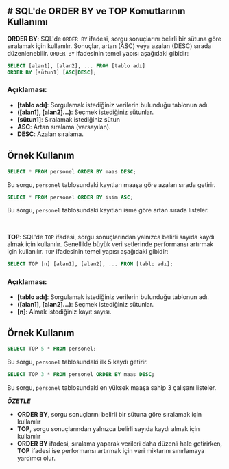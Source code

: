 ## **# SQL'de ORDER BY ve TOP Komutlarının Kullanımı**

**ORDER BY**: SQL'de `ORDER BY` ifadesi, sorgu sonuçlarını belirli bir sütuna göre sıralamak için kullanılır. Sonuçlar, artan (ASC) veya azalan (DESC) sırada düzenlenebilir. `ORDER BY` ifadesinin temel yapısı aşağıdaki gibidir:

```sql
SELECT [alan1], [alan2], ... FROM [tablo adı]
ORDER BY [sütun1] [ASC|DESC];
```

### Açıklaması:

- **[tablo adı]**: Sorgulamak istediğiniz verilerin bulunduğu tablonun adı.
- **([alan1], [alan2]...)**: Seçmek istediğiniz sütunlar.
- **[sütun1]**: Sıralamak istediğiniz sütun
- **ASC**: Artan sıralama (varsayılan).
- **DESC**: Azalan sıralama.

## Örnek Kullanım

```sql
SELECT * FROM personel ORDER BY maas DESC;
```

Bu sorgu, `personel` tablosundaki kayıtları maaşa göre azalan sırada getirir.

```sql
SELECT * FROM personel ORDER BY isim ASC;
```

Bu sorgu, `personel` tablosundaki kayıtları isme göre artan sırada listeler.

&nbsp;

**TOP**: SQL'de `TOP` ifadesi, sorgu sonuçlarından yalnızca belirli sayıda kaydı almak için kullanılır. Genellikle büyük veri setlerinde performansı artırmak için kullanılır. `TOP` ifadesinin temel yapısı aşağıdaki gibidir:

```sql
SELECT TOP [n] [alan1], [alan2], ... FROM [tablo adı];
```

### Açıklaması:

- **[tablo adı]**: Sorgulamak istediğiniz verilerin bulunduğu tablonun adı.
- **([alan1], [alan2]...)**: Seçmek istediğiniz sütunlar.
- **[n]**: Almak istediğiniz kayıt sayısı.

## Örnek Kullanım

```sql
SELECT TOP 5 * FROM personel;
```

Bu sorgu, `personel` tablosundaki ilk 5 kaydı getirir.

```sql
SELECT TOP 3 * FROM personel ORDER BY maas DESC;
```

Bu sorgu, `personel` tablosundaki en yüksek maaşa sahip 3 çalışanı listeler.

**_ÖZETLE_**

- **ORDER BY**, sorgu sonuçlarını belirli bir sütuna göre sıralamak için kullanılır
- **TOP**, sorgu sonuçlarından yalnızca belirli sayıda kaydı almak için kullanılır
- **ORDER BY** ifadesi, sıralama yaparak verileri daha düzenli hale getirirken, **TOP** ifadesi ise performansı artırmak için veri miktarını sınırlamaya yardımcı olur.
